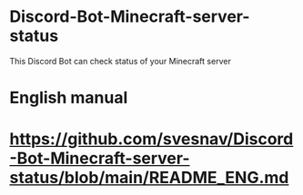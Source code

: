 # Discord-Bot-Minecraft-server-status
This Discord Bot can check status of your Minecraft server

# English manual

# https://github.com/svesnav/Discord-Bot-Minecraft-server-status/blob/main/README_ENG.md
